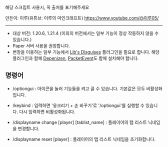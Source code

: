 해당 스크립트 사용시, 꼭 출처를 표기해주세요

만든이: 이루(유튜브: 이루의 마인크래프트)
https://www.youtube.com/@이루05/

---

* 대상 버전: 1.20.6, 1.21.4 (이외의 버전에서는 일부 기능이 정상 작동하지 않을 수 있습니다.)
* Paper 서버 사용을 권장합니다.
* 변장을 이용하는 일부 기능에서 [Lib's Disguises](https://www.spigotmc.org/resources/libs-disguises-free.81/) 플러그인을 필요로 합니다. 해당 플러그인과 함께 [Depenizen](https://ci.citizensnpcs.co/job/Depenizen/), [PacketEvent](https://ci.codemc.io/job/retrooper/job/packetevents/)도 함께 설치해야 합니다.

## 명령어

* /optiongui : 아이콘을 눌러 기능들을 켜고 끌 수 있습니다. 기본값은 모두 비활성화입니다.
* /keybind : 입력하면 \'웅크리기 + 손 바꾸기\'로 \'/optiongui\'를 실행할 수 있습니다. 다시 입력하면 비활성화됩니다.

* /displayname change \[player\] \[tablist_name\] : 플레이어의 탭 리스트 닉네임을 변경합니다.
* /displayname reset \[player\] : 플레이어의 탭 리스트 닉네임을 초기화합니다.